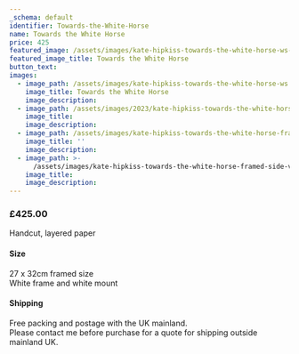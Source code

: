 ```yaml
---
_schema: default
identifier: Towards-the-White-Horse
name: Towards the White Horse
price: 425
featured_image: /assets/images/kate-hipkiss-towards-the-white-horse-ws-1.jpg
featured_image_title: Towards the White Horse
button_text:
images:
  - image_path: /assets/images/kate-hipkiss-towards-the-white-horse-ws.jpg
    image_title: Towards the White Horse
    image_description:
  - image_path: /assets/images/2023/kate-hipkiss-towards-the-white-horse-detail-ws.jpg
    image_title:
    image_description:
  - image_path: /assets/images/kate-hipkiss-towards-the-white-horse-framed-ws.jpg
    image_title: ''
    image_description:
  - image_path: >-
      /assets/images/kate-hipkiss-towards-the-white-horse-framed-side-view-ws.jpg
    image_title:
    image_description:
---
```

### **£425.00**

Handcut, layered paper

#### Size

27 x 32cm framed size<br>White frame and white mount

#### Shipping

Free packing and postage with the UK mainland.<br>Please contact me before purchase for a quote for shipping outside mainland UK.